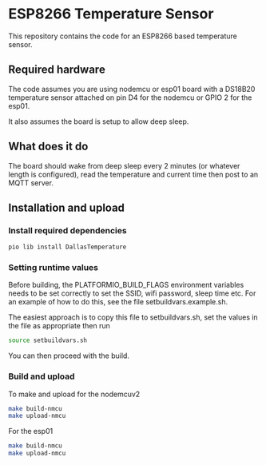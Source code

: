 # ESP8266 Temperature Sensor

This repository contains the code for an ESP8266 based temperature sensor.


## Required hardware

The code assumes you are using nodemcu or esp01 board with a DS18B20 temperature sensor attached on pin D4 for the nodemcu or GPIO 2 for the esp01. 

It also assumes the board is setup to allow deep sleep.
 
## What does it do

The board should wake from deep sleep every 2 minutes (or whatever length is configured), read the temperature and current time then post to an MQTT server.


## Installation and upload
### Install required dependencies

```bash
pio lib install DallasTemperature
```

### Setting runtime values

Before building, the PLATFORMIO\_BUILD\_FLAGS environment variables needs to be set correctly to set the SSID, wifi password, sleep time etc. For an example of how to do this, see the file setbuildvars.example.sh.

The easiest approach is to copy this file to setbuildvars.sh, set the values in the file as appropriate then run

```bash
source setbuildvars.sh
```

You can then proceed with the build.

### Build and upload

To make and upload for the nodemcuv2

```bash
make build-nmcu
make upload-nmcu
```

For the esp01

```bash
make build-nmcu
make upload-nmcu
```
